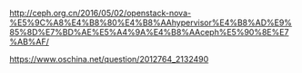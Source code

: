 http://ceph.org.cn/2016/05/02/openstack-nova-%E5%9C%A8%E4%B8%80%E4%B8%AAhypervisor%E4%B8%AD%E9%85%8D%E7%BD%AE%E5%A4%9A%E4%B8%AAceph%E5%90%8E%E7%AB%AF/

https://www.oschina.net/question/2012764_2132490